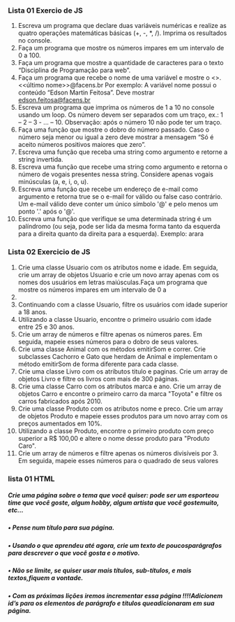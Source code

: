 ### Lista 01 Exercio de JS

1. Escreva um programa que declare duas variáveis numéricas e realize as quatro
operações matemáticas básicas (+, -, *, /). Imprima os resultados no console.
2. Faça um programa que mostre os números impares em um intervalo de 0 a 100.
3. Faça um programa que mostre a quantidade de caracteres para o texto “Disciplina de
Programação para web”.
4. Faça um programa que recebe o nome de uma variável e mostre o
<<primeiro>>.<<último nome>>@facens.br
Por exemplo:
A variável nome possui o conteúdo “Edson Martin Feitosa”.
Deve mostrar edson.feitosa@facens.br
5. Escreva um programa que imprima os números de 1 a 10 no console usando um loop.
Os número devem ser separados com um traço, ex.: 1 – 2 – 3 - ... – 10. Observação:
após o número 10 não pode ter um traço.
6. Faça uma função que mostre o dobro do número passado. Caso o número seja menor
ou igual a zero deve mostrar a mensagem “Só é aceito números positivos maiores que
zero”.
7. Escreva uma função que receba uma string como argumento e retorne a string
invertida.
8. Escreva uma função que recebe uma string como argumento e retorna o número de
vogais presentes nessa string. Considere apenas vogais minúsculas (a, e, i, o, u).
9. Escreva uma função que recebe um endereço de e-mail como argumento e retorna
true se o e-mail for válido ou false caso contrário. Um e-mail válido deve conter um
único símbolo '@' e pelo menos um ponto '.' após o '@'.
10. Escreva uma função que verifique se uma determinada string é um palíndromo (ou
seja, pode ser lida da mesma forma tanto da esquerda para a direita quanto da direita
para a esquerda).
Exemplo: arara


### Lista 02 Exercicio de JS

1. Crie uma classe Usuario com os atributos nome e idade. Em seguida, crie um array de
objetos Usuario e crie um novo array apenas com os nomes dos usuários em letras
maiúsculas.Faça um programa que mostre os números impares em um intervalo de 0 a
100.
2. Continuando com a classe Usuario, filtre os usuários com idade superior a 18 anos.
3. Utilizando a classe Usuario, encontre o primeiro usuário com idade entre 25 e 30 anos.
4. Crie um array de números e filtre apenas os números pares. Em seguida, mapeie esses
números para o dobro de seus valores.
5. Crie uma classe Animal com os métodos emitirSom e correr. Crie subclasses Cachorro
e Gato que herdam de Animal e implementam o método emitirSom de forma
diferente para cada classe.
6. Crie uma classe Livro com os atributos titulo e paginas. Crie um array de objetos Livro
e filtre os livros com mais de 300 páginas.
7. Crie uma classe Carro com os atributos marca e ano. Crie um array de objetos Carro e
encontre o primeiro carro da marca "Toyota" e filtre os carros fabricados após 2010.
8. Crie uma classe Produto com os atributos nome e preco. Crie um array de objetos
Produto e mapeie esses produtos para um novo array com os preços aumentados em
10%.
9. Utilizando a classe Produto, encontre o primeiro produto com preço superior a R$
100,00 e altere o nome desse produto para "Produto Caro".
10. Crie um array de números e filtre apenas os números divisíveis por 3. Em seguida,
mapeie esses números para o quadrado de seus valores

### lista 01 HTML

##### Crie uma página sobre o tema que você quiser: pode ser um esporteou time que você goste, algum hobby, algum artista que você gostemuito, etc...
##### • Pense num título para sua página.
##### • Usando o que aprendeu até agora, crie um texto de poucosparágrafos para descrever o que você gosta e o motivo.
##### • Não se limite, se quiser usar mais títulos, sub-títulos, e mais textos,fiquem a vontade.
##### • Com as próximas lições iremos incrementar essa página !!!!Adicionem id’s para os elementos de parágrafo e títulos queadicionaram em sua página.

